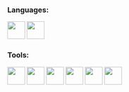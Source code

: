 ### Languages:
<p floar="left"> 
<img height="40" src="https://user-images.githubusercontent.com/33568437/131034546-d59b900b-06ea-4838-a670-6787119f63bf.png">
<img height="40" src="https://user-images.githubusercontent.com/33568437/131035050-82e72e79-a60e-476a-9668-1d7fa1c2f21a.png">
</p>

### Tools:
<p floar="left"> 
<img height="40" src="https://user-images.githubusercontent.com/33568437/131035290-a8255165-5474-4ca3-a1b0-c705b96b3f7e.png">
<img height="40" src="https://user-images.githubusercontent.com/33568437/131035017-ccdfed32-98a1-4ae3-a4f7-9bddc62bd6ac.png">
<img height="40" src="https://user-images.githubusercontent.com/33568437/131034758-2bfa2b8b-3a60-4b9d-bd47-3a9710352dce.png">
 <img height="40" src="https://user-images.githubusercontent.com/33568437/131035537-c37a39b8-0308-46fb-9bed-e64c742e949f.png">
<img height="40" src="https://user-images.githubusercontent.com/33568437/131035540-0d07629e-65c4-4cd7-8c83-6521432178df.png">
<img height="40" src="https://user-images.githubusercontent.com/33568437/131035546-132ef7b5-cede-4aff-84a3-67d7a084427f.png">
</p>

<!---
niyazz/niyazz is a ✨ special ✨ repository because its `README.md` (this file) appears on your GitHub profile.
You can click the Preview link to take a look at your changes.
--->
